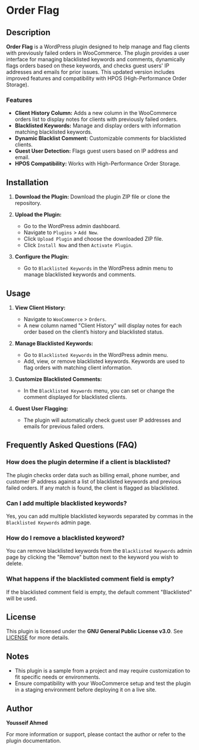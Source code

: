 # Order Flag

## Description

**Order Flag** is a WordPress plugin designed to help manage and flag clients with previously failed orders in WooCommerce. The plugin provides a user interface for managing blacklisted keywords and comments, dynamically flags orders based on these keywords, and checks guest users' IP addresses and emails for prior issues. This updated version includes improved features and compatibility with HPOS (High-Performance Order Storage).

### Features
- **Client History Column:** Adds a new column in the WooCommerce orders list to display notes for clients with previously failed orders.
- **Blacklisted Keywords:** Manage and display orders with information matching blacklisted keywords.
- **Dynamic Blacklist Comment:** Customizable comments for blacklisted clients.
- **Guest User Detection:** Flags guest users based on IP address and email.
- **HPOS Compatibility:** Works with High-Performance Order Storage.

## Installation

1. **Download the Plugin:**
   Download the plugin ZIP file or clone the repository.

2. **Upload the Plugin:**
   - Go to the WordPress admin dashboard.
   - Navigate to `Plugins` > `Add New`.
   - Click `Upload Plugin` and choose the downloaded ZIP file.
   - Click `Install Now` and then `Activate Plugin`.

3. **Configure the Plugin:**
   - Go to `Blacklisted Keywords` in the WordPress admin menu to manage blacklisted keywords and comments.

## Usage

1. **View Client History:**
   - Navigate to `WooCommerce` > `Orders`.
   - A new column named "Client History" will display notes for each order based on the client’s history and blacklisted status.

2. **Manage Blacklisted Keywords:**
   - Go to `Blacklisted Keywords` in the WordPress admin menu.
   - Add, view, or remove blacklisted keywords. Keywords are used to flag orders with matching client information.

3. **Customize Blacklisted Comments:**
   - In the `Blacklisted Keywords` menu, you can set or change the comment displayed for blacklisted clients.

4. **Guest User Flagging:**
   - The plugin will automatically check guest user IP addresses and emails for previous failed orders.

## Frequently Asked Questions (FAQ)

### How does the plugin determine if a client is blacklisted?
The plugin checks order data such as billing email, phone number, and customer IP address against a list of blacklisted keywords and previous failed orders. If any match is found, the client is flagged as blacklisted.

### Can I add multiple blacklisted keywords?
Yes, you can add multiple blacklisted keywords separated by commas in the `Blacklisted Keywords` admin page.

### How do I remove a blacklisted keyword?
You can remove blacklisted keywords from the `Blacklisted Keywords` admin page by clicking the "Remove" button next to the keyword you wish to delete.

### What happens if the blacklisted comment field is empty?
If the blacklisted comment field is empty, the default comment "Blacklisted" will be used.

## License

This plugin is licensed under the **GNU General Public License v3.0**. See [LICENSE](LICENSE) for more details.

## Notes

- This plugin is a sample from a project and may require customization to fit specific needs or environments.
- Ensure compatibility with your WooCommerce setup and test the plugin in a staging environment before deploying it on a live site.

## Author

**Yousseif Ahmed**

For more information or support, please contact the author or refer to the plugin documentation.

